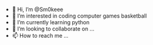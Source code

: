 - 👋 Hi, I’m @Sm0keee
- 👀 I’m interested in coding computer games  basketball 
- 🌱 I’m currently learning python 
- 💞️ I’m looking to collaborate on ...
- 📫 How to reach me ...

<!---
Sm0keee/Sm0keee is a ✨ special ✨ repository because its `README.md` (this file) appears on your GitHub profile.
You can click the Preview link to take a look at your changes.
--->

